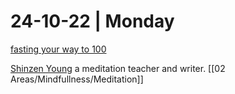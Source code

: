 # 24-10-22 | Monday





[fasting your way to 100](https://youtu.be/tolvxXh5RqE)


[Shinzen Young](https://www.shinzen.org/) a meditation teacher and writer. [[02 Areas/Mindfullness/Meditation]]
